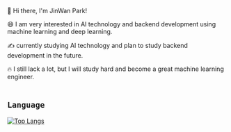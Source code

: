 👋 Hi there, I'm JinWan Park!

😄 I am very interested in AI technology and backend development using machine learning and deep learning.

✍ currently studying AI technology and plan to study backend development in the future.

🔥 I still lack a lot, but I will study hard and become a great machine learning engineer.</br></br>
## `Language`
[![Top Langs](https://github-readme-stats.vercel.app/api/top-langs/?username=P-jinwan&layout=compact)](https://github.com/anuraghazra/github-readme-stats)
